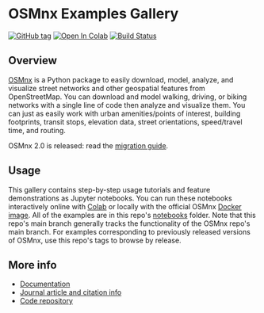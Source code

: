 # OSMnx Examples Gallery

[![GitHub tag](https://img.shields.io/github/v/tag/gboeing/osmnx-examples?label=Uses+OSMnx)](https://github.com/gboeing/osmnx)
[![Open In Colab](https://colab.research.google.com/assets/colab-badge.svg)](https://colab.research.google.com/github/gboeing/osmnx-examples/)
[![Build Status](https://github.com/gboeing/osmnx-examples/actions/workflows/tests.yml/badge.svg?branch=main)](https://github.com/gboeing/osmnx-examples/actions/workflows/tests.yml)

## Overview

[OSMnx](https://github.com/gboeing/osmnx) is a Python package to easily download, model, analyze, and visualize street networks and other geospatial features from OpenStreetMap. You can download and model walking, driving, or biking networks with a single line of code then analyze and visualize them. You can just as easily work with urban amenities/points of interest, building footprints, transit stops, elevation data, street orientations, speed/travel time, and routing.

OSMnx 2.0 is released: read the [migration guide](https://github.com/gboeing/osmnx/issues/1123).

## Usage

This gallery contains step-by-step usage tutorials and feature demonstrations as Jupyter notebooks. You can run these notebooks interactively online with [Colab](https://colab.research.google.com/github/gboeing/osmnx-examples/) or locally with the official OSMnx [Docker image](https://hub.docker.com/r/gboeing/osmnx). All of the examples are in this repo's [notebooks](notebooks) folder. Note that this repo's main branch generally tracks the functionality of the OSMnx repo's main branch. For examples corresponding to previously released versions of OSMnx, use this repo's tags to browse by release.

## More info

- [Documentation](https://osmnx.readthedocs.io/)
- [Journal article and citation info](https://doi.org/10.1111/gean.70009)
- [Code repository](https://github.com/gboeing/osmnx)
